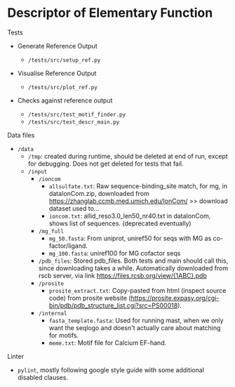 # Descriptor of Elementary Function





Tests
- Generate Reference Output
    - `/tests/src/setup_ref.py`

- Visualise Reference Output
    - `/tests/src/plot_ref.py`

- Checks against reference output
    - `/tests/src/test_motif_finder.py`
    - `/tests/src/test_descr_main.py`


Data files
- `/data`
    - `/tmp`: created during runtime, should be deleted at end of run, 
            except for debugging. Does not get deleted for tests that fail.
    - `/input`
        - `/ioncom`
           - `allsulfate.txt`: Raw sequence-binding_site match, for mg, in 
             dataIonCom.zip, downloaded from 
             https://zhanglab.ccmb.med.umich.edu/IonCom/ >> 
             download dataset used to...
           - `ioncom.txt`: allid_reso3.0_len50_nr40.txt in dataIonCom, shows 
             list of sequences. (deprecated eventually)
        - `/mg_full`
            - `mg_50.fasta`: From uniprot, uniref50 for seqs with MG as 
            co-factor/ligand.
            - `mg_100.fasta`: uniref100 for MG cofactor seqs
        - `/pdb_files`: Stored pdb_files. Both tests and main should call this,
         since downloading takes a while. Automatically downloaded from rscb 
         server, via link https://files.rcsb.org/view/{1ABC}.pdb
         - `/prosite`
            - `prosite_extract.txt`: Copy-pasted from html (inspect source 
            code) from prosite website (https://prosite.expasy.org/cgi-bin/pdb/pdb_structure_list.cgi?src=PS00018).
        - `/internal`
            - `fasta_template.fasta`: Used for running mast, when we only want 
            the seqlogo and doesn't actually care about matching for motifs.
            - `meme.txt`: Motif file for Calcium EF-hand. 

Linter
- `pylint`, mostly following google style guide with some additional disabled
 clauses. 
